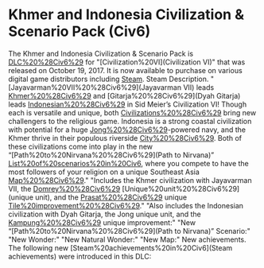 # Khmer and Indonesia Civilization &amp; Scenario Pack (Civ6)

The Khmer and Indonesia Civilization &amp; Scenario Pack is [DLC%20%28Civ6%29](DLC) for "[Civilization%20VI](Civilization VI)" that was released on October 19, 2017. It is now available to purchase on various digital game distributors including [Steam](Steam). 
Steam Description.
"[Jayavarman%20VII%20%28Civ6%29](Jayavarman VII) leads [Khmer%20%28Civ6%29](Khmer) and [Gitarja%20%28Civ6%29](Dyah Gitarja) leads [Indonesian%20%28Civ6%29](Indonesia) in Sid Meier’s Civilization VI! Though each is versatile and unique, both [Civilizations%20%28Civ6%29](civilizations) bring new challengers to the religious game. Indonesia is a strong coastal civilization with potential for a huge [Jong%20%28Civ6%29](Jong)-powered navy, and the Khmer thrive in their populous riverside [City%20%28Civ6%29](cities). Both of these civilizations come into play in the new “[Path%20to%20Nirvana%20%28Civ6%29](Path to Nirvana)” [List%20of%20scenarios%20in%20Civ6](scenario), where you compete to have the most followers of your religion on a unique Southeast Asia [Map%20%28Civ6%29](map)."
"Includes the Khmer civilization with Jayavarman VII, the [Domrey%20%28Civ6%29](Domrey) [Unique%20unit%20%28Civ6%29](unique unit), and the [Prasat%20%28Civ6%29](Prasat) unique [Tile%20improvement%20%28Civ6%29](improvement)."
"Also includes the Indonesian civilization with Dyah Gitarja, the Jong unique unit, and the [Kampung%20%28Civ6%29](Kampung) unique improvement:"
"New “[Path%20to%20Nirvana%20%28Civ6%29](Path to Nirvana)” Scenario:"
"New Wonder:"
"New Natural Wonder:"
"New Map:"
New achievements.
The following new [Steam%20achievements%20in%20Civ6](Steam achievements) were introduced in this DLC: